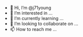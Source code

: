 - 👋 Hi, I’m @j71young
- 👀 I’m interested in ...
- 🌱 I’m currently learning ...
- 💞️ I’m looking to collaborate on ...
- 📫 How to reach me ...

<!---
j71young/j71young is a ✨ special ✨ repository because its `README.md` (this file) appears on your GitHub profile.
You can click the Preview link to take a look at your changes.
--->
